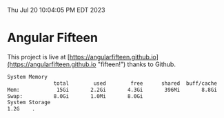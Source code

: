 Thu Jul 20 10:04:05 PM EDT 2023

# Angular Fifteen


This project is live at [https://angularfifteen.github.io](https://angularfifteen.github.io "fifteen!") thanks to Github.

```bash
System Memory
               total        used        free      shared  buff/cache   available
Mem:            15Gi       2.2Gi       4.3Gi       396Mi       8.8Gi        12Gi
Swap:          8.0Gi       1.0Mi       8.0Gi
System Storage
1.2G	.
```
